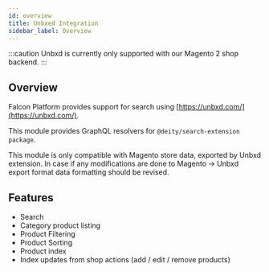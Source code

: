 ```yaml
---
id: overview
title: Unbxed Integration
sidebar_label: Overview
---
```


:::caution
Unbxd is currently only supported with our Magento 2 shop backend.
:::

## Overview

Falcon Platform provides support for search using [https://unbxd.com/](https://unbxd.com/).

This module provides GraphQL resolvers for `@deity/search-extension package`.

This module is only compatible with Magento store data, exported by Unbxd extension. In case if any modifications are done to Magento -> Unbxd export format data formatting should be revised.

## Features

- Search
- Category product listing
- Product Filtering
- Product Sorting
- Product index
- Index updates from shop actions (add / edit / remove products)
